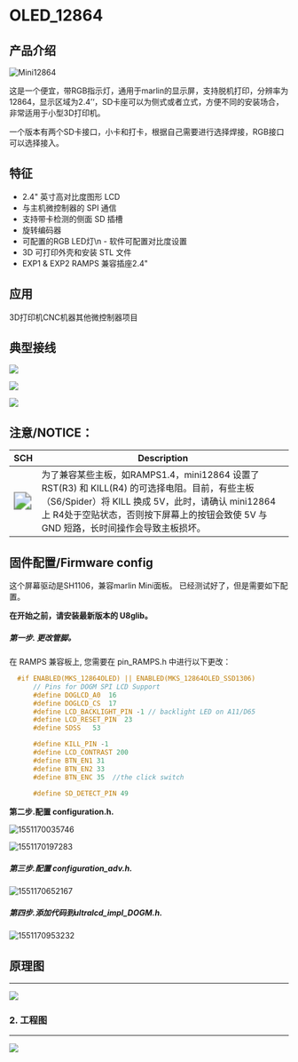 # OLED_12864

## 产品介绍


![Mini12864](images/Mini12864.png)

这是一个便宜，带RGB指示灯，通用于marlin的显示屏，支持脱机打印，分辨率为12864，显示区域为2.4’‘，SD卡座可以为侧式或者立式，方便不同的安装场合，非常适用于小型3D打印机。

一个版本有两个SD卡接口，小卡和打卡，根据自己需要进行选择焊接，RGB接口可以选择接入。

## 特征

- 2.4" 英寸高对比度图形 LCD
-  与主机微控制器的 SPI 通信
-  支持带卡检测的侧面 SD 插槽
-  旋转编码器
- 可配置的RGB LED灯\n - 软件可配置对比度设置
- 3D 可打印外壳和安装 STL 文件 
- EXP1 & EXP2 RAMPS 兼容插座2.4"

## 应用

3D打印机CNC机器其他微控制器项目



## 典型接线
![](README.assets/搜狗截图20210715112157.png)

![](images/Mini12864-EXP1.svg)

![](images/Mini12864-EXP2.svg)



## 注意/NOTICE：

| SCH                                                          | Description                                                  |
| ------------------------------------------------------------ | ------------------------------------------------------------ |
| <img src="README.assets/搜狗截图20210716103608.png" style="zoom: 200%;" /> | 为了兼容某些主板，如RAMPS1.4，mini12864 设置了 RST(R3) 和 KILL(R4) 的可选择电阻。目前，有些主板（S6/Spider）将 KILL 换成 5V，此时，请确认 mini12864 上 R4处于空贴状态，否则按下屏幕上的按钮会致使 5V 与 GND 短路，长时间操作会导致主板损坏。<br/> |

## 固件配置/Firmware config

这个屏幕驱动是SH1106，兼容marlin Mini面板。 已经测试好了，但是需要如下配置。

**在开始之前，请安装最新版本的 U8glib。**

##### 第一步. 更改管脚。

在 RAMPS 兼容板上, 您需要在 pin_RAMPS.h 中进行以下更改：

``` cpp tab='pins_RAMPS.h'
  #if ENABLED(MKS_12864OLED) || ENABLED(MKS_12864OLED_SSD1306)
      // Pins for DOGM SPI LCD Support
      #define DOGLCD_A0  16
      #define DOGLCD_CS  17
      #define LCD_BACKLIGHT_PIN -1 // backlight LED on A11/D65
      #define LCD_RESET_PIN  23
      #define SDSS   53

      #define KILL_PIN -1
      #define LCD_CONTRAST 200
      #define BTN_EN1 31
      #define BTN_EN2 33
      #define BTN_ENC 35  //the click switch
    
      #define SD_DETECT_PIN 49
```

**第二步.配置 configuration.h.**

![1551170035746](images/1551170035746.png)

![1551170197283](images/1551170197283.png)

##### 第三步.配置 configuration_adv.h.

![1551170652167](images/1551170652167.png)

##### 第四步.添加代码到ultralcd_impl_DOGM.h.

![1551170953232](images/1551170953232.png)


## 原理图
---------

![](images/mini12864_sch.png)



### 2. 工程图

---------

![](images/mini12864_dim.png)




```

```